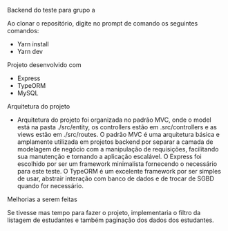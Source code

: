 Backend do teste para grupo a

Ao clonar o repositório, digite no prompt de comando os seguintes comandos:

- Yarn install
- Yarn dev

Projeto desenvolvido com

- Express 
- TypeORM
- MySQL

Arquitetura do projeto

- Arquitetura do projeto foi organizada no padrão MVC, onde o model está na pasta ./src/entity, os controllers estão em .src/controllers e as views estão em ./src/routes. O padrão MVC é uma arquitetura básica e amplamente utilizada em projetos backend por separar a camada de modelagem de negócio com a manipulação de requisições, facilitando sua manutenção e tornando a aplicação escalável. O Express foi escolhido por ser um framework minimalista fornecendo o necessário para este teste. O TypeORM é um excelente framework por ser simples de usar, abstrair interação com banco de dados e de trocar de SGBD quando for necessário.

Melhorias a serem feitas

Se tivesse mas tempo para fazer o projeto, implementaria o filtro da listagem de estudantes e também paginação dos dados dos estudantes.
